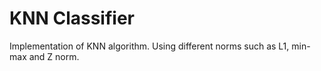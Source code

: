 # KNN Classifier
Implementation of KNN algorithm.
Using different norms such as L1, min-max and Z norm.
